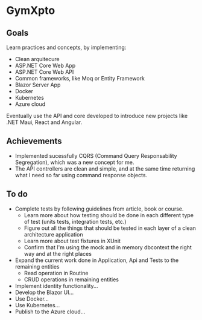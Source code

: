 # GymXpto
## Goals
Learn practices and concepts, by implementing:
- Clean arquitecure
- ASP.NET Core Web App
- ASP.NET Core Web API
- Common frameworks, like Moq or Entity Framework
- Blazor Server App
- Docker
- Kubernetes
- Azure cloud

Eventually use the API and core developed to introduce new projects like .NET Maui, React and Angular.

## Achievements
- Implemented sucessfully CQRS (Command Query Responsability Segregation), which was a new concept for me.
- The API controllers are clean and simple, and at the same time returning what I need so far using command response objects.

## To do
- Complete tests by following guidelines from article, book or course.
  - Learn more about how testing should be done in each different type of test (units tests, integration tests, etc.)
  - Figure out all the things that should be tested in each layer of a clean architecture application
  - Learn more about test fixtures in XUnit
  - Confirm that I'm using the mock and in memory dbcontext the right way and at the right places
- Expand the current work done in Application, Api and Tests to the remaining entities
  - Read operation in Routine
  - CRUD operations in remaining entities
- Implement identity functionality...
- Develop the Blazor UI...
- Use Docker...
- Use Kubernetes...
- Publish to the Azure cloud...
